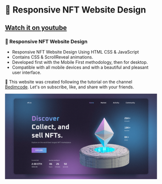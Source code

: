 # 💎 Responsive NFT Website Design

## [Watch it on youtube](https://youtu.be/eDm7l5ODWuU)

### 💎 Responsive NFT Website Design

- Responsive NFT Website Design Using HTML CSS & JavaScript
- Contains CSS & ScrollReveal animations.
- Developed first with the Mobile First methodology, then for desktop.
- Compatible with all mobile devices and with a beautiful and pleasant user interface.

💙 This website was created following the tutorial on the channel [Bedimcode](https://www.youtube.com/c/Bedimcode). Let's on subscribe, like, and share with your friends.

![preview img](./src/img/preview.png)
